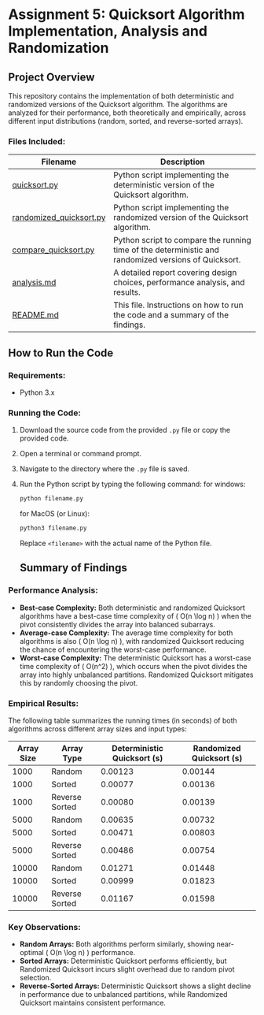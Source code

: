 # Assignment 5: Quicksort Algorithm Implementation, Analysis and Randomization 

## Project Overview

This repository contains the implementation of both deterministic and randomized versions of the Quicksort algorithm. The algorithms are analyzed for their performance, both theoretically and empirically, across different input distributions (random, sorted, and reverse-sorted arrays). 

### Files Included:

| Filename                          | Description                                                                 |
|------------------------------------|-----------------------------------------------------------------------------|
| [quicksort.py](./quicksort.py)     | Python script implementing the deterministic version of the Quicksort algorithm. |
| [randomized_quicksort.py](./randomized_quicksort.py) | Python script implementing the randomized version of the Quicksort algorithm.  |
| [compare_quicksort.py](./compare_quicksort.py) | Python script to compare the running time of the deterministic and randomized versions of Quicksort.  |
| [analysis.md](./analysis.md)           | A detailed report covering design choices, performance analysis, and results. |
| [README.md](./README.md)           | This file. Instructions on how to run the code and a summary of the findings. |



## How to Run the Code

### Requirements:
- Python 3.x

### Running the Code:
1. Download the source code from the provided `.py` file or copy the provided code.
2. Open a terminal or command prompt.
3. Navigate to the directory where the `.py` file is saved.
4. Run the Python script by typing the following command:
   for windows:
   ``` bash
   python filename.py
   ```
   for MacOS (or Linux):
   ``` bash
   python3 filename.py
   ```
   Replace `<filename>` with the actual name of the Python file.

   ## Summary of Findings

### Performance Analysis:

- **Best-case Complexity:** Both deterministic and randomized Quicksort algorithms have a best-case time complexity of \( O(n \log n) \) when the pivot consistently divides the array into balanced subarrays.
- **Average-case Complexity:** The average time complexity for both algorithms is also \( O(n \log n) \), with randomized Quicksort reducing the chance of encountering the worst-case performance.
- **Worst-case Complexity:** The deterministic Quicksort has a worst-case time complexity of \( O(n^2) \), which occurs when the pivot divides the array into highly unbalanced partitions. Randomized Quicksort mitigates this by randomly choosing the pivot.

### Empirical Results:

The following table summarizes the running times (in seconds) of both algorithms across different array sizes and input types:

| Array Size | Array Type       | Deterministic Quicksort (s) | Randomized Quicksort (s) |
|------------|------------------|-----------------------------|--------------------------|
| 1000       | Random           | 0.00123                     | 0.00144                  |
| 1000       | Sorted           | 0.00077                     | 0.00136                  |
| 1000       | Reverse Sorted   | 0.00080                     | 0.00139                  |
| 5000       | Random           | 0.00635                     | 0.00732                  |
| 5000       | Sorted           | 0.00471                     | 0.00803                  |
| 5000       | Reverse Sorted   | 0.00486                     | 0.00754                  |
| 10000      | Random           | 0.01271                     | 0.01448                  |
| 10000      | Sorted           | 0.00999                     | 0.01823                  |
| 10000      | Reverse Sorted   | 0.01167                     | 0.01598                  |

### Key Observations:

- **Random Arrays:** Both algorithms perform similarly, showing near-optimal \( O(n \log n) \) performance.
- **Sorted Arrays:** Deterministic Quicksort performs efficiently, but Randomized Quicksort incurs slight overhead due to random pivot selection.
- **Reverse-Sorted Arrays:** Deterministic Quicksort shows a slight decline in performance due to unbalanced partitions, while Randomized Quicksort maintains consistent performance.
